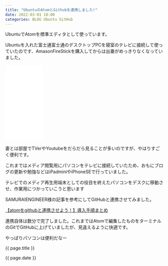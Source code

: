 ```yaml
---
title: "UbuntuのAtomとGithubを連携しました!"
date: 2022-03-01 18:00
categories: BLOG Ubuntu GitHub
---  
```

<p>UbuntuでAtomを標準エディタとして使っています。</p>
<p>Ubuntuを入れた富士通富士通のデスクトップPCを寝室のテレビに接続して使っていたのです、AmasonFireStickを購入してからは出番がめっきりなくなっていました。</p>

<iframe style="width:120px;height:240px;" marginwidth="0" marginheight="0" scrolling="no" frameborder="0" src="//rcm-fe.amazon-adsystem.com/e/cm?lt1=_blank&bc1=000000&IS2=1&bg1=FFFFFF&fc1=000000&lc1=0000FF&t=amgrsn-22&language=ja_JP&o=9&p=8&l=as4&m=amazon&f=ifr&ref=as_ss_li_til&asins=B08MRXN5GS&linkId=64bdb6a4bcbd134515699f7d12fe29cf"></iframe>

<p>妻とは部屋でTVerやYoutubeをだらだら見ることが多いのですが、やはりすごく便利です。</p>
<p>これまではメディア閲覧用にパソコンをテレビに接続していたため、おもにブログの更新や勉強などはiPadminiやiPhoneSEで行っていました。</p>

<p>テレビでのメディア再生用端末としての役目を終えたパソコンをデスクに移動させ、作業用につかっていこうと思います</p>

<p>SAMURAIENGINEER様の記事を参考にしてGitHubと連携させてみました。</p>

[【atomをgithubと連携させよう！】導入手順まとめ](https://www.sejuku.net/blog/73327)

<p>連携自体は数分で完了しました。これまではAtomで編集したものをターミナルのGitでGitHubに上げていましたが、見違えるように快適です。</p>
<p>やっぱりパソコンは便利だなー</p>

<p>{{ page.title }}</p>
<p>{{ page.date }}</p>

